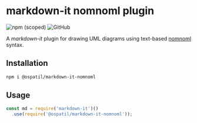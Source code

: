 # markdown-it nomnoml plugin

![npm (scoped)](https://img.shields.io/npm/v/ospatil/markdown-it-nomnoml?style=flat-square)
![GitHub](https://img.shields.io/github/license/ospatil/markdown-it-nomnoml?style=flat-square)

A *markdown-it* plugin for drawing UML diagrams using text-based [nomnoml](http://www.nomnoml.com/) syntax.

## Installation

```sh
npm i @ospatil/markdown-it-nomnoml
```

## Usage

```js
const md = require('markdown-it')()
  .use(require('@ospatil/markdown-it-nomnoml'));
```
